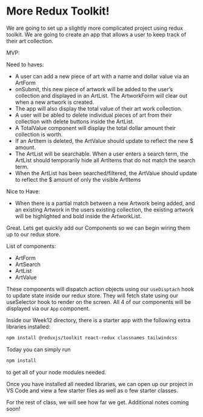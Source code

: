 # More Redux Toolkit!

We are going to set up a slightly more complicated project using redux toolkit. We are going to create an app that allows a user to keep track of their art collection.

MVP:

Need to haves:

- A user can add a new piece of art with a name and dollar value via an ArtForm
- onSubmit, this new piece of artwork will be added to the user’s collection and displayed in an ArtList. The ArtworkForm will clear out when a new artwork is created.
- The app will also display the total value of their art work collection.
- A user will be abled to delete individual pieces of art from their collection with delete buttons inside the ArtList.
- A TotalValue component will display the total dollar amount their collection is worth.
- If an ArtItem is deleted, the ArtValue should update to reflect the new $ amount.
- The ArtList will be searchable. When a user enters a search term, the ArtList should temporarily hide all ArtItems that do not match the search term.
- When the ArtList has been searched/filtered, the ArtValue should update to reflect the $ amount of only the visible ArtItems

Nice to Have:

- When there is a partial match between a new Artwork being added, and an existing Artwork in the users existing collection, the existing artwork will be highlighted and bold inside the ArtworkList.

Great. Lets get quickly add our Components so we can begin wiring them up to our redux store.

List of components:

- ArtForm
- ArtSearch
- ArtList
- ArtValue

These components will dispatch action objects using our `useDisptach` hook to update state inside our redux store. They will fetch state using our useSelector hook to render on the screen. All 4 of our components will be displayed via our `App` component.

Inside our Week12 directory, there is a starter app with the following extra libraries installed:

```bash
npm install @reduxjs/toolkit react-redux classnames tailwindcss
```

Today you can simply run

```bash
npm install
```

to get all of your node modules needed.

Once you have installed all needed libraries, we can open up our project in VS Code and view a few starter files as well as o few starter classes.

For the rest of class, we will see how far we get. Additional notes coming soon!
